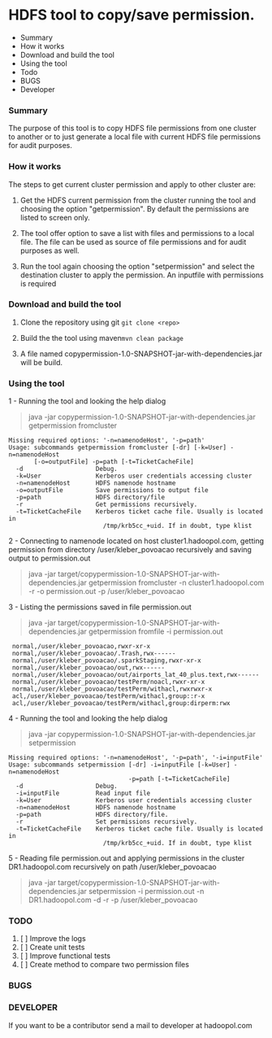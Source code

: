 # HDFS tool to copy/save permission.

* Summary 
* How it works
* Download and build the tool
* Using the tool
* Todo
* BUGS
* Developer

### Summary 

The purpose of this tool is to copy HDFS file permissions from one cluster to another or to just generate a local file with current HDFS file permissions for audit purposes.

### How it works

The steps to get current cluster permission and apply to other cluster are:

1. Get the HDFS current permission from the cluster running the tool and choosing the option "getpermission". By default the permissions are listed to screen only.

1. The tool offer option to save a list with files and permissions to a local file. The file can be used as source of file permissions and for audit purposes as well. 

1. Run the tool again choosing the option "setpermission" and select the destination cluster to apply the permission. An inputfile with permissions is required

### Download and build the tool

1. Clone the repository using git ```git clone <repo>```

1. Build the the tool using maven```mvn clean package```

1. A file named copypermission-1.0-SNAPSHOT-jar-with-dependencies.jar will be build.


### Using the tool 

1 -  Running the tool and looking the help dialog

>java -jar copypermission-1.0-SNAPSHOT-jar-with-dependencies.jar getpermission fromcluster

```
Missing required options: '-n=namenodeHost', '-p=path'
Usage: subcommands getpermission fromcluster [-dr] [-k=User] -n=namenodeHost
       [-o=outputFile] -p=path [-t=TicketCacheFile]
  -d                    Debug.
  -k=User               Kerberos user credentials accessing cluster
  -n=namenodeHost       HDFS namenode hostname
  -o=outputFile         Save permissions to output file
  -p=path               HDFS directory/file
  -r                    Get permissions recursively.
  -t=TicketCacheFile    Kerberos ticket cache file. Usually is located in
                          /tmp/krb5cc_+uid. If in doubt, type klist
```  
2 - Connecting to namenode located on host cluster1.hadoopol.com, getting permission from directory /user/kleber_povoacao recursively and saving output to permission.out 

>java -jar target/copypermission-1.0-SNAPSHOT-jar-with-dependencies.jar getpermission fromcluster -n cluster1.hadoopol.com -r -o permission.out -p /user/kleber_povoacao

3 - Listing the permissions saved in file permission.out

>java -jar target/copypermission-1.0-SNAPSHOT-jar-with-dependencies.jar getpermission fromfile -i permission.out 

```
 normal,/user/kleber_povoacao,rwxr-xr-x
 normal,/user/kleber_povoacao/.Trash,rwx------
 normal,/user/kleber_povoacao/.sparkStaging,rwxr-xr-x
 normal,/user/kleber_povoacao/out,rwx------
 normal,/user/kleber_povoacao/out/airports_lat_40_plus.text,rwx------
 normal,/user/kleber_povoacao/testPerm/noacl,rwxr-xr-x
 normal,/user/kleber_povoacao/testPerm/withacl,rwxrwxr-x
 acl,/user/kleber_povoacao/testPerm/withacl,group::r-x
 acl,/user/kleber_povoacao/testPerm/withacl,group:dirperm:rwx
```

4 - Running the tool and looking the help dialog

>java -jar copypermission-1.0-SNAPSHOT-jar-with-dependencies.jar setpermission

```
Missing required options: '-n=namenodeHost', '-p=path', '-i=inputFile'
Usage: subcommands setpermission [-dr] -i=inputFile [-k=User] -n=namenodeHost
                                 -p=path [-t=TicketCacheFile]
  -d                    Debug.
  -i=inputFile          Read input file
  -k=User               Kerberos user credentials accessing cluster
  -n=namenodeHost       HDFS namenode hostname
  -p=path               HDFS directory/file.
  -r                    Set permissions recursively.
  -t=TicketCacheFile    Kerberos ticket cache file. Usually is located in
                          /tmp/krb5cc_+uid. If in doubt, type klist
```

5 - Reading file permission.out and applying permissions in the cluster DR1.hadoopol.com recursively on path /user/kleber_povoacao

>java -jar target/copypermission-1.0-SNAPSHOT-jar-with-dependencies.jar setpermission -i permission.out -n DR1.hadoopol.com -d -r -p /user/kleber_povoacao

### TODO

1. [ ] Improve the logs
1. [ ] Create unit tests
1. [ ] Improve functional tests
1. [ ] Create method to compare two permission files

### BUGS

### DEVELOPER

If you want to be a contributor send a mail to developer at hadoopol.com